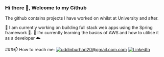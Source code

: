 ### Hi there 👋, Welcome to my Github

The github contains projects I have worked on whilst at University and after.

🔭 I am currently working on building full stack web apps using the Spring framework 🔨.
🌱 I’m currently learning the basics of AWS and how to utilise it as a developer ☁️


###📫 How to reach me:
<a href="mailto:uddinburhan20@gmail.com">![uddinburhan20@gmail.com.com](https://img.shields.io/badge/Gmail-D14836?style=for-the-badge&logo=gmail&logoColor=white)</a>
<a href="<https://www.linkedin.com/in/uddinburhan20/>">![LinkedIn](https://img.shields.io/badge/LinkedIn-0077B5?style=for-the-badge&logo=linkedin&logoColor=white)</a>

<!--
**burhanuddin20/burhanuddin20** is a ✨ _special_ ✨ repository because its `README.md` (this file) appears on your GitHub profile.





